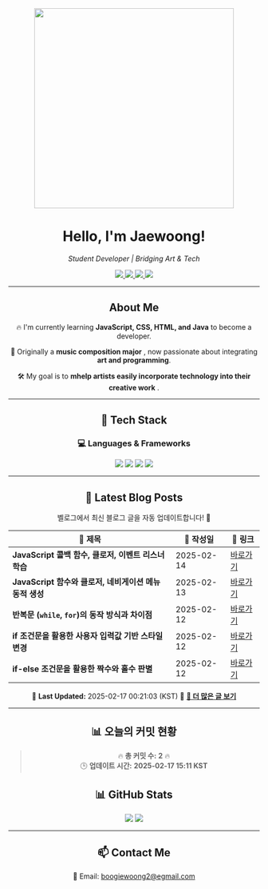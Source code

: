 





<div align="center">
  <img src="https://github.com/Jaewoong-Hwang/Jaewoong-Hwang/blob/main/Character.gif" width="400">
<h1 align="center" font-weight="bold">Hello, I'm Jaewoong! </h1>

<p align="center"><em>Student Developer | Bridging Art & Tech</em></p>

<p align="center">
  <a href="https://github.com/Jaewoong-Hwang">
    <img src="https://img.shields.io/github/followers/Jaewoong-Hwang?label=Follow&style=social" />
  </a>
  <a href="https://velog.io/@mypalebluedot29/posts">
    <img src="https://img.shields.io/badge/Velog-20C997?style=flat-square&logo=velog&logoColor=white"/>
  </a>
  <a href="https://www.youtube.com/@boogiewoong2819">
    <img src="https://img.shields.io/badge/YouTube-FF0000?style=flat-square&logo=youtube&logoColor=white"/>
  </a>
  <a href="https://www.instagram.com/boogie_woong2">
    <img src="https://img.shields.io/badge/Instagram-E4405F?style=flat-square&logo=instagram&logoColor=white"/>
  </a>
</p>

---

## About Me
 <p>🔥 I'm currently learning <strong>JavaScript, CSS, HTML, and Java</strong> to become a developer.</p>
 <p>🎨 Originally a <strong>music composition major</strong> , now passionate about integrating <strong>art and programming</strong>.</p>
 <p>🛠 My goal is to <strong>mhelp artists easily incorporate technology into their creative work</strong> .</p>

---

## 🚀 Tech Stack
### 💻 Languages & Frameworks
<p>
  <img src="https://img.shields.io/badge/JavaScript-F7DF1E?style=for-the-badge&logo=javascript&logoColor=black"/>
  <img src="https://img.shields.io/badge/CSS3-1572B6?style=for-the-badge&logo=css3&logoColor=white"/>
  <img src="https://img.shields.io/badge/HTML5-E34F26?style=for-the-badge&logo=html5&logoColor=white"/>
  <img src="https://img.shields.io/badge/Java-007396?style=for-the-badge&logo=java&logoColor=white"/>
</p>

---



## 📝 Latest Blog Posts
 벨로그에서 최신 블로그 글을 자동 업데이트합니다! 🚀

<!-- BLOG-POST-LIST:START -->
| 📝 제목 | 📅 작성일 | 🔗 링크 |
|---------|------------------|---------|
| **JavaScript 콜백 함수, 클로저, 이벤트 리스너 학습** | 2025-02-14 | [바로가기](https://velog.io/@mypalebluedot29/JavaScript-콜백-함수-클로저-이벤트-리스너-학습) |
| **JavaScript 함수와 클로저, 네비게이션 메뉴 동적 생성** | 2025-02-13 | [바로가기](https://velog.io/@mypalebluedot29/JavaScript-함수와-클로저-네비게이션-메뉴-동적-생성) |
| **반복문 (`while`, `for`)의 동작 방식과 차이점** | 2025-02-12 | [바로가기](https://velog.io/@mypalebluedot29/반복문-while-for의-동작-방식과-차이점) |
| **if 조건문을 활용한 사용자 입력값 기반 스타일 변경** | 2025-02-12 | [바로가기](https://velog.io/@mypalebluedot29/if-조건문을-활용한-사용자-입력값-기반-스타일-변경) |
| **if-else 조건문을 활용한 짝수와 홀수 판별** | 2025-02-12 | [바로가기](https://velog.io/@mypalebluedot29/if-else-조건문을-활용한-짝수와-홀수-판별) |

📅 **Last Updated:** 2025-02-17 00:21:03 (KST)
🔗 **[📖 더 많은 글 보기](https://velog.io/@mypalebluedot29)**
<!-- BLOG-POST-LIST:END -->




---










































## 📊 오늘의 커밋 현황
> 🔥 **총 커밋 수:** **2** 🔥  
> 🕒 **업데이트 시간:** **2025-02-17 15:11 KST**

## 📊 GitHub Stats
<p align="center">
  <img src="https://github-readme-stats.vercel.app/api?username=Jaewoong-Hwang&show_icons=true&theme=tokyonight"/>
  <img src="https://github-readme-streak-stats.herokuapp.com/?user=Jaewoong-Hwang&theme=tokyonight"/>
</p>


---

## 📫 Contact Me
 📧 Email: boogiewoong2@egmail.com 

</div>





